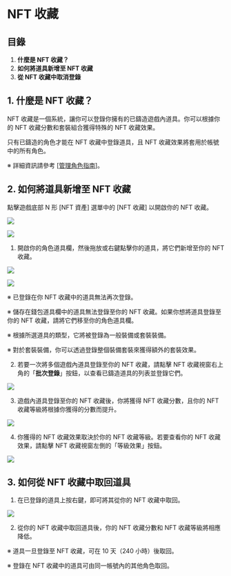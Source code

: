 # NFT 收藏
## 目錄
1.  **什麼是 NFT 收藏？**
2.  **如何將道具新增至 NFT 收藏**
3.  **從 NFT 收藏中取消登錄**
## 1. 什麼是 NFT 收藏？

NFT 收藏是一個系統，讓你可以登錄你擁有的已鑄造遊戲內道具。你可以根據你的 NFT 收藏分數和套裝組合獲得特殊的 NFT 收藏效果。

只有已鑄造的角色才能在 NFT 收藏中登錄道具，且 NFT 收藏效果將套用於帳號中的所有角色。

※ 詳細資訊請參考 \[[管理角色指南](https://docs.maplestoryn.io/msn-101/beginners-guide/get-started/manage-character)\]。

## 2. 如何將道具新增至 NFT 收藏

點擊遊戲底部 N 形 \[NFT 資產\] 選單中的 \[NFT 收藏\] 以開啟你的 NFT 收藏。

![](images/msn-101/beginners-guide/item-and-equipment/image_1747236285855_552.png)

![](images/msn-101/beginners-guide/item-and-equipment/image_1747236285855_762.png)

1) 開啟你的角色道具欄，然後拖放或右鍵點擊你的道具，將它們新增至你的 NFT 收藏。

![](images/msn-101/beginners-guide/item-and-equipment/image_1747236285855_494.png)

![](images/msn-101/beginners-guide/item-and-equipment/image_1747236285855_0.png)

※ 已登錄在你 NFT 收藏中的道具無法再次登錄。

※ 儲存在錢包道具欄中的道具無法登錄至你的 NFT 收藏。如果你想將道具登錄至你的 NFT 收藏，請將它們移至你的角色道具欄。

※ 根據所選道具的類型，它將被登錄為一般裝備或套裝裝備。

※ 對於套裝裝備，你可以透過登錄整個裝備套裝來獲得額外的套裝效果。

2) 若要一次將多個遊戲內道具登錄至你的 NFT 收藏，請點擊 NFT 收藏視窗右上角的「**批次登錄**」按鈕，以查看已鑄造道具的列表並登錄它們。

![](images/msn-101/beginners-guide/item-and-equipment/image_1747236285855_663.png)

3) 遊戲內道具登錄至你的 NFT 收藏後，你將獲得 NFT 收藏分數，且你的 NFT 收藏等級將根據你獲得的分數而提升。

![](images/msn-101/beginners-guide/item-and-equipment/image_1747236285855_528.png)

4) 你獲得的 NFT 收藏效果取決於你的 NFT 收藏等級。若要查看你的 NFT 收藏效果，請點擊 NFT 收藏視窗左側的「等級效果」按鈕。

![](images/msn-101/beginners-guide/item-and-equipment/image_1747236285855_637.png)

## 3. 如何從 NFT 收藏中取回道具

1) 在已登錄的道具上按右鍵，即可將其從你的 NFT 收藏中取回。

![](images/msn-101/beginners-guide/item-and-equipment/image_1747236285855_911.png)

2) 從你的 NFT 收藏中取回道具後，你的 NFT 收藏分數和 NFT 收藏等級將相應降低。

※ 道具一旦登錄至 NFT 收藏，可在 10 天（240 小時）後取回。

※ 登錄在 NFT 收藏中的道具可由同一帳號內的其他角色取回。